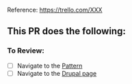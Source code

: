Reference: https://trello.com/XXX

**This PR does the following:**
-

### To Review:
- [ ] Navigate to the [Pattern](http://localhost:3000/pattern-lab/public/)
- [ ] Navigate to the [Drupal page](http://texasexesd8.lndo.site/)
